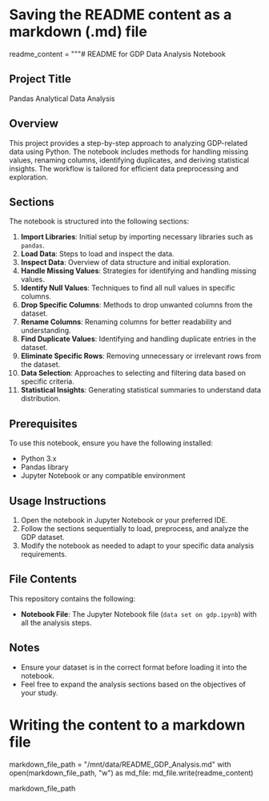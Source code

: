 # Saving the README content as a markdown (.md) file
readme_content = """# README for GDP Data Analysis Notebook

## Project Title
Pandas Analytical Data Analysis

## Overview
This project provides a step-by-step approach to analyzing GDP-related data using Python. The notebook includes methods for handling missing values, renaming columns, identifying duplicates, and deriving statistical insights. The workflow is tailored for efficient data preprocessing and exploration.

## Sections
The notebook is structured into the following sections:

1. **Import Libraries**: Initial setup by importing necessary libraries such as `pandas`.
2. **Load Data**: Steps to load and inspect the data.
3. **Inspect Data**: Overview of data structure and initial exploration.
4. **Handle Missing Values**: Strategies for identifying and handling missing values.
5. **Identify Null Values**: Techniques to find all null values in specific columns.
6. **Drop Specific Columns**: Methods to drop unwanted columns from the dataset.
7. **Rename Columns**: Renaming columns for better readability and understanding.
8. **Find Duplicate Values**: Identifying and handling duplicate entries in the dataset.
9. **Eliminate Specific Rows**: Removing unnecessary or irrelevant rows from the dataset.
10. **Data Selection**: Approaches to selecting and filtering data based on specific criteria.
11. **Statistical Insights**: Generating statistical summaries to understand data distribution.

## Prerequisites
To use this notebook, ensure you have the following installed:
- Python 3.x
- Pandas library
- Jupyter Notebook or any compatible environment

## Usage Instructions
1. Open the notebook in Jupyter Notebook or your preferred IDE.
2. Follow the sections sequentially to load, preprocess, and analyze the GDP dataset.
3. Modify the notebook as needed to adapt to your specific data analysis requirements.

## File Contents
This repository contains the following:
- **Notebook File**: The Jupyter Notebook file (`data set on gdp.ipynb`) with all the analysis steps.

## Notes
- Ensure your dataset is in the correct format before loading it into the notebook.
- Feel free to expand the analysis sections based on the objectives of your study.

# Writing the content to a markdown file
markdown_file_path = "/mnt/data/README_GDP_Analysis.md"
with open(markdown_file_path, "w") as md_file:
    md_file.write(readme_content)

markdown_file_path
